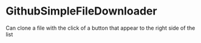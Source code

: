 # GithubSimpleFileDownloader
Can clone a file with the click of a button that appear to the right side of the list
